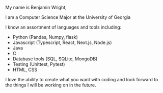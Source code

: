 My name is Benjamin Wright,

I am a Computer Science Major at the University of Georgia

I know an assortment of languages and tools including:
  * Python (Pandas, Numpy, flask)
  * Javascript (Typescript, React, Next.js, Node.js)
  * Java
  * C
  * Database tools (SQL, SQLite, MongoDB)
  * Testing (Unittest, Pytest)
  * HTML, CSS

I love the ability to create what you want with coding and look
  forward to the things I will be working on in the future.

